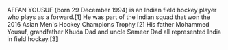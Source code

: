 AFFAN YOUSUF (born 29 December 1994) is an Indian field hockey player who plays as a forward.[1] He was part of the Indian squad that won the 2016 Asian Men's Hockey Champions Trophy.[2] His father Mohammed Yousuf, grandfather Khuda Dad and uncle Sameer Dad all represented India in field hockey.[3]
